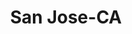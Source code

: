 ---
title: San Jose-CA
slug: san-jose-ca
f_state:
- cms/state/california.md
f_locations:
- cms/payday-loan/a-d-money-market-166.md
- cms/payday-loan/a-d-money-market-167.md
- cms/payday-loan/a-d-money-market-financial-168.md
- cms/payday-loan/a-d-money-market-financial-169.md
- cms/payday-loan/advance-america-2622.md
- cms/payday-loan/advance-america-2655.md
- cms/payday-loan/advance-america-2656.md
- cms/payday-loan/advance-america-2662.md
- cms/payday-loan/advance-america-3052.md
- cms/payday-loan/advance-america-3053.md
- cms/payday-loan/aeroadvance-financial-inc-3582.md
- cms/payday-loan/aeroadvance-financial-inc-3583.md
- cms/payday-loan/american-check-cashing-tobacco-sales-4257.md
- cms/payday-loan/american-check-cashing-tobacco-sales-4258.md
- cms/payday-loan/b-j-check-cashing-5015.md
- cms/payday-loan/b-j-check-cashing-5016.md
- cms/payday-loan/b-j-service-center-check-c-5017.md
- cms/payday-loan/b-j-service-center-check-c-5018.md
- cms/payday-loan/califorina-budget-finance-5776.md
- cms/payday-loan/califorina-budget-finance-5790.md
- cms/payday-loan/califorina-budget-finance-5791.md
- cms/payday-loan/califorina-budget-finance-5792.md
- cms/payday-loan/califorina-budget-finance-5793.md
- cms/payday-loan/califorina-budget-finance-5800.md
- cms/payday-loan/califorina-budget-finance-5801.md
- cms/payday-loan/califorina-budget-finance-5802.md
- cms/payday-loan/california-check-cashing-5814.md
- cms/payday-loan/california-check-cashing-5816.md
- cms/payday-loan/california-check-cashing-5865.md
- cms/payday-loan/california-check-cashing-5870.md
- cms/payday-loan/california-check-cashing-5871.md
- cms/payday-loan/california-check-cashing-5872.md
- cms/payday-loan/california-check-cashing-5873.md
- cms/payday-loan/california-check-cashing-5874.md
- cms/payday-loan/california-check-cashing-5875.md
- cms/payday-loan/california-check-cashing-5876.md
- cms/payday-loan/california-check-cashing-5877.md
- cms/payday-loan/california-check-cashing-5878.md
- cms/payday-loan/california-check-cashing-5879.md
- cms/payday-loan/california-check-cashing-5880.md
- cms/payday-loan/california-check-cashing-5881.md
- cms/payday-loan/california-check-cashing-5882.md
- cms/payday-loan/california-check-cashing-5883.md
- cms/payday-loan/california-check-cashing-5890.md
- cms/payday-loan/california-check-cashing-5891.md
- cms/payday-loan/california-check-cashing-5892.md
- cms/payday-loan/california-check-cashing-5893.md
- cms/payday-loan/california-check-cashing-5894.md
- cms/payday-loan/california-check-cashing-5895.md
- cms/payday-loan/california-check-cashing-5896.md
- cms/payday-loan/california-check-cashing-5897.md
- cms/payday-loan/california-check-cashing-5898.md
- cms/payday-loan/california-check-cashing-5899.md
- cms/payday-loan/california-check-cashing-5900.md
- cms/payday-loan/california-check-cashing-5901.md
- cms/payday-loan/california-check-cashing-5902.md
- cms/payday-loan/capital-liquors-6011.md
- cms/payday-loan/capital-liquors-6012.md
- cms/payday-loan/cash-advance-of-california-6116.md
- cms/payday-loan/cash-advance-of-california-6117.md
- cms/payday-loan/cash-1-6264.md
- cms/payday-loan/cash-1-6267.md
- cms/payday-loan/cash-cove-6957.md
- cms/payday-loan/cash-cove-6958.md
- cms/payday-loan/cash-cove-6959.md
- cms/payday-loan/cash-cove-6960.md
- cms/payday-loan/cash-cove-6961.md
- cms/payday-loan/cash-cove-6962.md
- cms/payday-loan/cash-plus-8316.md
- cms/payday-loan/cash-plus-8323.md
- cms/payday-loan/cash-plus-8324.md
- cms/payday-loan/cash-plus-8328.md
- cms/payday-loan/check-cashing-10755.md
- cms/payday-loan/check-cashing-10758.md
- cms/payday-loan/check-cashing-10759.md
- cms/payday-loan/check-cashing-10760.md
- cms/payday-loan/check-cashing-10762.md
- cms/payday-loan/check-cashing-10763.md
- cms/payday-loan/check-expert-11290.md
- cms/payday-loan/check-expert-11293.md
- cms/payday-loan/check-expert-1-11294.md
- cms/payday-loan/check-expert-1-11295.md
- cms/payday-loan/check-expert-3-11298.md
- cms/payday-loan/check-expert-3-11299.md
- cms/payday-loan/check-expert-five-11302.md
- cms/payday-loan/check-expert-five-11303.md
- cms/payday-loan/check-experts-11304.md
- cms/payday-loan/check-experts-11305.md
- cms/payday-loan/check-experts-11306.md
- cms/payday-loan/check-experts-11307.md
- cms/payday-loan/check-experts-no-5-11308.md
- cms/payday-loan/check-experts-no-5-11309.md
- cms/payday-loan/check-into-cash-12695.md
- cms/payday-loan/check-into-cash-12728.md
- cms/payday-loan/check-into-cash-12729.md
- cms/payday-loan/check-into-cash-12730.md
- cms/payday-loan/check-into-cash-12731.md
- cms/payday-loan/check-into-cash-12736.md
- cms/payday-loan/check-into-cash-12737.md
- cms/payday-loan/check-into-cash-12738.md
- cms/payday-loan/check-into-cash-of-california-13312.md
- cms/payday-loan/check-into-cash-of-california-13318.md
- cms/payday-loan/check-into-cash-of-california-13319.md
- cms/payday-loan/check-into-cash-of-california-13320.md
- cms/payday-loan/check-into-cash-of-california-13322.md
- cms/payday-loan/check-into-cash-of-california-13323.md
- cms/payday-loan/checkscape-14725.md
- cms/payday-loan/checkscape-14726.md
- cms/payday-loan/chex-financial-14932.md
- cms/payday-loan/chex-financial-14933.md
- cms/payday-loan/chex-financial-14934.md
- cms/payday-loan/chex-financial-14935.md
- cms/payday-loan/clydes-liquors-15095.md
- cms/payday-loan/clydes-liquors-15096.md
- cms/payday-loan/creditcare-inc-15495.md
- cms/payday-loan/creditcare-inc-15496.md
- cms/payday-loan/dolex-dollar-express-16017.md
- cms/payday-loan/dolex-dollar-express-16020.md
- cms/payday-loan/downtown-check-cashing-16159.md
- cms/payday-loan/downtown-check-cashing-16160.md
- cms/payday-loan/estacion-de-dinero-16839.md
- cms/payday-loan/estacion-de-dinero-16840.md
- cms/payday-loan/fast-cash-17634.md
- cms/payday-loan/fast-cash-17635.md
- cms/payday-loan/fast-cash-17636.md
- cms/payday-loan/fast-cash-17637.md
- cms/payday-loan/fast-cash-17638.md
- cms/payday-loan/fast-cash-17639.md
- cms/payday-loan/fast-cash-17640.md
- cms/payday-loan/fast-cash-17644.md
- cms/payday-loan/fast-cash-17645.md
- cms/payday-loan/fast-cash-17646.md
- cms/payday-loan/fast-cash-17647.md
- cms/payday-loan/fast-cash-17648.md
- cms/payday-loan/fast-cash-inc-17758.md
- cms/payday-loan/fast-cash-inc-17760.md
- cms/payday-loan/fast-cash-inc-17761.md
- cms/payday-loan/fast-cash-inc-17762.md
- cms/payday-loan/fast-cash-inc-17763.md
- cms/payday-loan/fast-cash-inc-17764.md
- cms/payday-loan/fast-cash-inc-17765.md
- cms/payday-loan/fast-cash-inc-17766.md
- cms/payday-loan/fast-cash-inc-17767.md
- cms/payday-loan/fast-cash-inc-17768.md
- cms/payday-loan/fast-cash-inc-17769.md
- cms/payday-loan/fast-cash-inc-17770.md
- cms/payday-loan/fast-cash-inc-17771.md
- cms/payday-loan/fast-cash-inc-17772.md
- cms/payday-loan/hoa-phat-19431.md
- cms/payday-loan/hoa-phat-19432.md
- cms/payday-loan/j-h-jewelry-19764.md
- cms/payday-loan/j-h-jewelry-19765.md
- cms/payday-loan/jacks-check-cashing-19814.md
- cms/payday-loan/jacks-check-cashing-19815.md
- cms/payday-loan/monetary-management-of-ca-inc-21080.md
- cms/payday-loan/monetary-management-of-ca-inc-21087.md
- cms/payday-loan/money-market-21330.md
- cms/payday-loan/money-market-21331.md
- cms/payday-loan/money-market-21332.md
- cms/payday-loan/money-market-21333.md
- cms/payday-loan/money-market-no-3-21346.md
- cms/payday-loan/money-market-no-3-21347.md
- cms/payday-loan/money-mart-21526.md
- cms/payday-loan/money-mart-21529.md
- cms/payday-loan/popular-cash-express-24501.md
- cms/payday-loan/popular-cash-express-24508.md
- cms/payday-loan/pronto-check-cashing-24690.md
- cms/payday-loan/pronto-check-cashing-24691.md
- cms/payday-loan/quick-cash-inc-25164.md
- cms/payday-loan/quick-cash-inc-25165.md
- cms/payday-loan/quick-cash-inc-25166.md
- cms/payday-loan/quick-cash-inc-25167.md
- cms/payday-loan/quick-cashing-25230.md
- cms/payday-loan/quick-cashing-25231.md
- cms/payday-loan/quick-cashing-25232.md
- cms/payday-loan/quick-cashing-25233.md
- cms/payday-loan/ruby-jewelers-26118.md
- cms/payday-loan/ruby-jewelers-26119.md
- cms/payday-loan/san-jose-check-cashing-26207.md
- cms/payday-loan/san-jose-check-cashing-26208.md
- cms/payday-loan/south-gate-liquors-26613.md
- cms/payday-loan/south-gate-liquors-26614.md
- cms/payday-loan/tri-e-z-foods-27934.md
- cms/payday-loan/tri-e-z-foods-27935.md
- cms/payday-loan/tropicana-investments-inc-27957.md
- cms/payday-loan/tropicana-investments-inc-27958.md
- cms/payday-loan/united-ex-check-cashing-co-inc-28198.md
- cms/payday-loan/united-ex-check-cashing-co-inc-28199.md
- cms/payday-loan/usa-check-cashing-28410.md
- cms/payday-loan/usa-check-cashing-28411.md
- cms/payday-loan/valley-gold-and-silver-exch-28478.md
- cms/payday-loan/valley-gold-and-silver-exch-28479.md
updated-on: '2024-05-30T13:41:28.615Z'
created-on: '2024-05-30T13:41:28.615Z'
published-on: '2024-05-30T13:54:32.469Z'
f_city: San Jose
layout: '[city].html'
tags: city
---